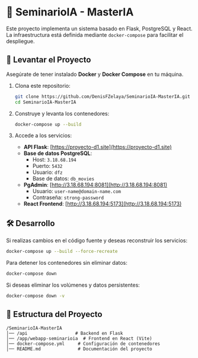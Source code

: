 # 📌 SeminarioIA - MasterIA

Este proyecto implementa un sistema basado en Flask, PostgreSQL y React. La infraestructura está definida mediante `docker-compose` para facilitar el despliegue.

## 🚀 Levantar el Proyecto

Asegúrate de tener instalado **Docker** y **Docker Compose** en tu máquina.

1. Clona este repositorio:

   ```sh
   git clone https://github.com/DenisFZelaya/SeminarioIA-MasterIA.git
   cd SeminarioIA-MasterIA
   ```

2. Construye y levanta los contenedores:

   ```sh
   docker-compose up --build
   ```

3. Accede a los servicios:

   - **API Flask**: [https://proyecto-d1.site](https://proyecto-d1.site)
   - **Base de datos PostgreSQL**:
     - Host: `3.18.68.194`
     - Puerto: `5432`
     - Usuario: `dfz`
     - Base de datos: `db_movies`
   - **PgAdmin**: [http://3.18.68.194:8081](http://3.18.68.194:8081)
     - Usuario: `user-name@domain-name.com`
     - Contraseña: `strong-password`
   - **React Frontend**: [http://3.18.68.194:5173](http://3.18.68.194:5173)

## 🛠 Desarrollo

Si realizas cambios en el código fuente y deseas reconstruir los servicios:

```sh
docker-compose up --build --force-recreate
```

Para detener los contenedores sin eliminar datos:

```sh
docker-compose down
```

Si deseas eliminar los volúmenes y datos persistentes:

```sh
docker-compose down -v
```

## 📄 Estructura del Proyecto

```
/SeminarioIA-MasterIA
│── /api                  # Backend en Flask
│── /app/webapp-seminarioia  # Frontend en React (Vite)
│── docker-compose.yml     # Configuración de contenedores
│── README.md              # Documentación del proyecto
```


